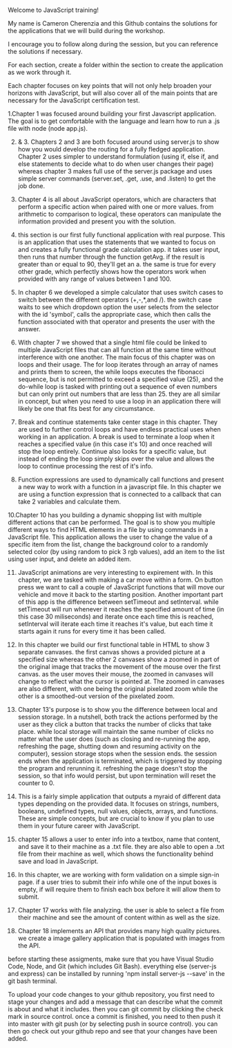 Welcome to JavaScript training!

My name is Cameron Cherenzia and this Github contains the solutions for the applications that we will build during the workshop.

I encourage you to follow along during the session, but you can reference the solutions if necessary.

For each section, create a folder within the section to create the application as we work through it.

Each chapter focuses on key points that will not only help broaden your horizons with JavaScript, but will also cover all of the main points that are necessary for the JavaScript certification test.

1.Chapter 1 was focused around building your first Javascript application.  The goal is to get comfortable with the language and learn how to run a .js file with node (node app.js).

2. & 3. Chapters 2 and 3 are both focused around using server.js to show how you would develop the routing for a fully fledged application.  Chapter 2 uses simpler to understand formulation (using if, else if, and else statements to decide what to do when user changes their page) whereas chapter 3 makes full use of the server.js package and uses simple server commands (server.set, .get, .use, and .listen) to get the job done. 

4. Chapter 4 is all about JavaScript operators, which are characters that perform a specific action when paired with one or more values. from arithmetic to comparison to logical, these operators can manipulate the information provided and present you with the solution.

5. this section is our first fully functional application with real purpose. This is an application that uses the statements that we wanted to focus on and creates a fully functional grade calculation app.  it takes user input, then runs that number through the function getAvg. if the result is greater than or equal to 90, they'll get an a. the same is true for every other grade, which perfectly shows how the operators work when provided with any range of values between 1 and 100.

6. In chapter 6 we developed a simple calculator that uses switch cases to switch between the different operators (+,-,*,and /). the switch case waits to see which dropdown option the user selects from the selector with the id 'symbol', calls the appropriate case, which then calls the function associated with that operator and presents the user with the answer.

7. With chapter 7 we showed that a single html file could be linked to multiple JavaScript files that can all function at the same time without interference with one another. The main focus of this chapter was on loops and their usage. The for loop iterates through an array of names and prints them to screen, the while loops executes the fibonacci sequence, but is not permitted to exceed a specified value (25), and the do-while loop is tasked with printing out a sequence of even numbers but can only print out numbers that are less than 25. they are all similar in concept, but when you need to use a loop in an application there will likely be one that fits best for any circumstance.

8. Break and continue statements take center stage in this chapter. They are used to further control loops and have endless practical uses when working in an application. A break is used to terminate a loop when it reaches a specified value (in this case it's 10) and once reached will stop the loop entirely. Continue also looks for a specific value, but instead of ending the loop simply skips over the value and allows the loop to continue processing the rest of it's info.

9. Function expressions are used to dynamically call functions and present a new way to work with a function in a javascript file. In this chapter we are using a function expression that is connected to a callback that can take 2 variables and calculate them. 

10.Chapter 10 has you building a dynamic shopping list with multiple different actions that can be performed. The goal is to show you multiple different ways to find HTML elements in a file by using commands in a JavaScript file. This application allows the user to change the value of a specific item from the list, change the background color to a randomly selected color (by using random to pick 3 rgb values), add an item to the list using user input, and delete an added item.

11. JavaScript animations are very interesting to expirement with. In this chapter, we are tasked with making a car move within a form. On button press we want to call a couple of JavaScript functions that will move our vehicle and move it back to the starting position. Another important part of this app is the difference between setTimeout and setInterval. while setTimeout will run whenever it reaches the specified amount of time (in this case 30 miliseconds) and iterate once each time this is reached, setInterval will iterate each time it reaches it's value, but each time it starts again it runs for every time it has been called.

12. In this chapter we build our first functional table in HTML to show 3 separate canvases. the first canvas shows a provided picture at a specified size whereas the other 2 canvases show a zoomed in part of the original image that tracks the movement of the mouse over the first canvas. as the user moves their mouse, the zoomed in canvases will change to reflect what the cursor is pointed at. The zoomed in canvases are also different, with one being the original pixelated zoom while the other is a smoothed-out version of the pixelated zoom.

13. Chapter 13's purpose is to show you the difference between local and session storage. In a nutshell, both track the actions performed by the user as they click a button that tracks the number of clicks that take place. while local storage will maintain the same number of clicks no matter what the user does (such as closing and re-running the app, refreshing the page, shutting down and resuming activity on the computer), session storage stops when the session ends. the session ends when the application is terminated, which is triggered by stopping the program and rerunning it. refreshing the page doesn't stop the session, so that info would persist, but upon termination will reset the counter to 0.

14. This is a fairly simple application that outputs a myraid of different data types depending on the provided data. It focuses on strings, numbers, booleans, undefined types, null values, objects, arrays, and functions.  These are simple concepts, but are crucial to know if you plan to use them in your future career with JavaScript.

15.  chapter 15 allows a user to enter info into a textbox, name that content, and save it to their machine as a .txt file. they are also able to open a .txt file from their machine as well, which shows the functionality behind save and load in JavaScript.

16. In this chapter, we are working with form validation on a simple sign-in page. if a user tries to submit their info while one of the input boxes is empty, if will require them to finish each box before it will allow them to submit.

17. Chapter 17 works with file analyzing. the user is able to select a file from their machine and see the amount of content within as well as the size. 

18. Chapter 18 implements an API that provides many high quality pictures. we create a image gallery application that is populated with images from the API.

before starting these assigments, make sure that you have Visual Studio Code, Node, and Git (which includes Git Bash). everything else (server-js and express) can be installed by running 'npm install server-js --save' in the git bash terminal. 

To upload your code changes to your github repository, you first need to stage your changes and add a message that can describe what the commit is about and what it includes. then you can git commit by clicking the check mark in source control. once a commit is finished, you need to then push it into master with git push (or by selecting push in source control). you can then go check out your github repo and see that your changes have been added.
